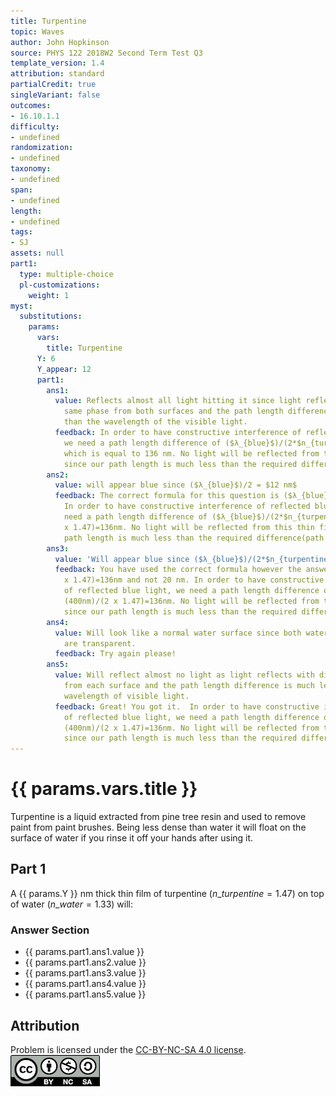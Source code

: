 ```yaml
---
title: Turpentine
topic: Waves
author: John Hopkinson
source: PHYS 122 2018W2 Second Term Test Q3
template_version: 1.4
attribution: standard
partialCredit: true
singleVariant: false
outcomes:
- 16.10.1.1
difficulty:
- undefined
randomization:
- undefined
taxonomy:
- undefined
span:
- undefined
length:
- undefined
tags:
- SJ
assets: null
part1:
  type: multiple-choice
  pl-customizations:
    weight: 1
myst:
  substitutions:
    params:
      vars:
        title: Turpentine
      Y: 6
      Y_appear: 12
      part1:
        ans1:
          value: Reflects almost all light hitting it since light reflects with the
            same phase from both surfaces and the path length difference is much less
            than the wavelength of the visible light.
          feedback: In order to have constructive interference of reflected blue light,
            we need a path length difference of ($λ_{blue}$)/(2*$n_{turpentine}$)
            which is equal to 136 nm. No light will be reflected from this thin film
            since our path length is much less than the required difference(path length<<136nm).
        ans2:
          value: will appear blue since ($λ_{blue}$)/2 = $12 nm$
          feedback: The correct formula for this question is ($λ_{blue}$)/(2*$n_{turpentine}$).
            In order to have constructive interference of reflected blue light, we
            need a path length difference of ($λ_{blue}$)/(2*$n_{turpentine}$)= (400nm)/(2
            x 1.47)=136nm. No light will be reflected from this thin film since our
            path length is much less than the required difference(path length<<136nm).
        ans3:
          value: 'Will appear blue since ($λ_{blue}$)/(2*$n_{turpentine}$)= $12 nm$ '
          feedback: You have used the correct formula however the answer is (400nm)/(2
            x 1.47)=136nm and not 20 nm. In order to have constructive interference
            of reflected blue light, we need a path length difference of ($λ_{blue}$)/(2*$n_{turpentine}$)=
            (400nm)/(2 x 1.47)=136nm. No light will be reflected from this thin film
            since our path length is much less than the required difference(path length<<136nm).
        ans4:
          value: Will look like a normal water surface since both water and turpentine
            are transparent.
          feedback: Try again please!
        ans5:
          value: Will reflect almost no light as light reflects with different phases
            from each surface and the path length difference is much less than the
            wavelength of visible light.
          feedback: Great! You got it.  In order to have constructive interference
            of reflected blue light, we need a path length difference of ($λ_{blue}$)/(2*$n_{turpentine}$)=
            (400nm)/(2 x 1.47)=136nm. No light will be reflected from this thin film
            since our path length is much less than the required difference(path length<<136nm)
---
```

# {{ params.vars.title }}
Turpentine is a liquid extracted from pine tree resin and used to remove paint from paint brushes. Being less dense than water it will float on the surface of water if you rinse it off your hands after using it.

## Part 1

A {{ params.Y }} nm thick thin film of turpentine ($n\_{turpentine}=1.47$) on top of water ($n\_{water}=1.33$) will:

### Answer Section

- {{ params.part1.ans1.value }}
- {{ params.part1.ans2.value }}
- {{ params.part1.ans3.value }}
- {{ params.part1.ans4.value }}
- {{ params.part1.ans5.value }}

## Attribution

Problem is licensed under the [CC-BY-NC-SA 4.0 license](https://creativecommons.org/licenses/by-nc-sa/4.0/).<br> ![The Creative Commons 4.0 license requiring attribution-BY, non-commercial-NC, and share-alike-SA license.](https://raw.githubusercontent.com/firasm/bits/master/by-nc-sa.png)